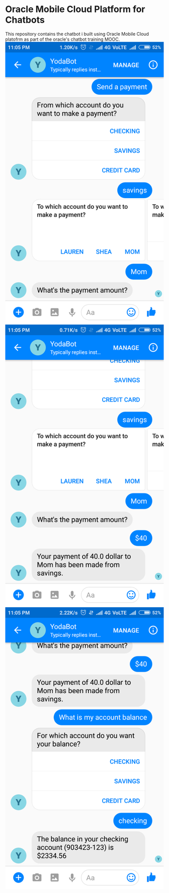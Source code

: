 # Oracle Mobile Cloud Platform for Chatbots

This repository contains the chatbot i built using Oracle Mobile Cloud platofrm as part of the oracle's chatbot training MOOC.
![picture1](Images/1.png)
![picture1](Images/2.png)
![picture1](Images/3.png)
